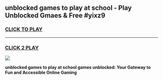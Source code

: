 
## unblocked games to play at school - Play Unblocked Gmaes & Free #yixz9
<h3>
<a href="https://premium.freeplayer.one?title=unblocked_games_to_play_at_school&ref=01M">CLICK TO PLAY</a></h3>
<hr>

<h3>
<a href="https://premium.freeplayer.one?title=unblocked_games_to_play_at_school&ref=01M">CLICK 2 PLAY</a>
  
</h3>

<a href="https://premium.freeplayer.one?title=unblocked_games_to_play_at_school&ref=01M"><img src="https://clearcache.store/games.png"></a>


**unblocked games to play at school games unblocked: Your Gateway to Fun and Accessible Online Gaming**
